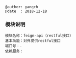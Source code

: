 ```
@author: yangch
@date  : 2018-12-18
```

### 模块说明 ###
```
模块名称：feign-api（restful接口）
基本功能：对外提供restful接口
端口号：-
依赖服务：

```